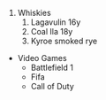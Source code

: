 1. Whiskies
   1. Lagavulin 16y
   2. Coal Ila 18y
   3. Kyroe smoked rye
  
 * Video Games
    * Battlefield 1
    * Fifa
    * Call of Duty
